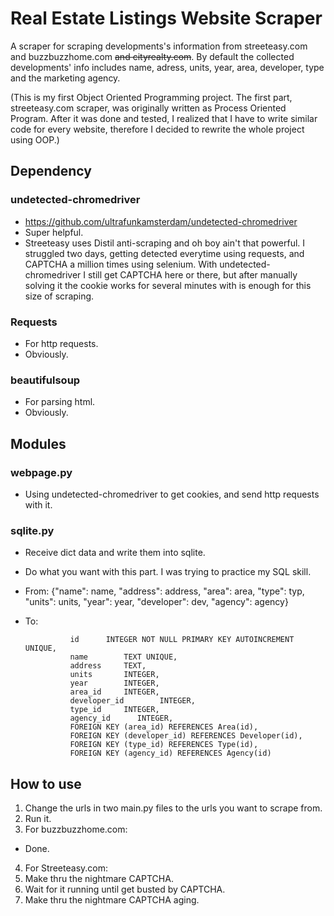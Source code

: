 # Real Estate Listings Website Scraper

A scraper for scraping developments's information from streeteasy.com and buzzbuzzhome.com ~~and cityrealty.com~~. By default the collected developments' info includes name, adress, units, year, area, developer, type and the marketing agency.

(This is my first Object Oriented Programming project. The first part, streeteasy.com scraper, was originally written as Process Oriented Program. After it was done and tested, I realized that I have to write similar code for every website, therefore I decided to rewrite the whole project using OOP.)

## Dependency
### undetected-chromedriver
* https://github.com/ultrafunkamsterdam/undetected-chromedriver
* Super helpful. 
* Streeteasy uses Distil anti-scraping and oh boy ain't that powerful. I struggled two days, getting detected everytime using requests, and CAPTCHA a million times using selenium. With undetected-chromedriver I still get CAPTCHA here or there, but after manually solving it the cookie works for several minutes with is enough for this size of scraping. 

### Requests
* For http requests.
* Obviously.

### beautifulsoup
* For parsing html.
* Obviously.

## Modules
### webpage.py
* Using undetected-chromedriver to get cookies, and send http requests with it.

### sqlite.py
* Receive dict data and write them into sqlite.
* Do what you want with this part. I was trying to practice my SQL skill.
* From: {"name": name, "address": address, "area": area, "type": typ,
                    "units": units, "year": year, "developer": dev, "agency": agency} 
* To: 
  
                id      INTEGER NOT NULL PRIMARY KEY AUTOINCREMENT UNIQUE,
                name        TEXT UNIQUE,
                address     TEXT,
                units       INTEGER,
                year        INTEGER,
                area_id     INTEGER,
                developer_id        INTEGER,    
                type_id     INTEGER,
                agency_id      INTEGER,
                FOREIGN KEY (area_id) REFERENCES Area(id),
                FOREIGN KEY (developer_id) REFERENCES Developer(id),
                FOREIGN KEY (type_id) REFERENCES Type(id),
                FOREIGN KEY (agency_id) REFERENCES Agency(id)

## How to use
1. Change the urls in two main.py files to the urls you want to scrape from.
2. Run it.
3. For buzzbuzzhome.com:
  * Done.
4. For Streeteasy.com:
  1. Make thru the nightmare CAPTCHA.
  2. Wait for it running until get busted by CAPTCHA.
  3. Make thru the nightmare CAPTCHA aging.
